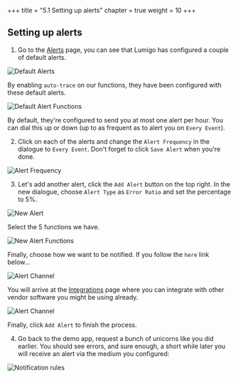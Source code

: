 +++
title = "5.1 Setting up alerts"
chapter = true
weight = 10
+++

## Setting up alerts

1. Go to the [Alerts](https://platform.lumigo.io/alerts-configurations) page, you can see that Lumigo has configured a couple of default alerts.

![Default Alerts](/images/mod05-lumigo-default-alerts.png)

By enabling `auto-trace` on our functions, they have been configured with these default alerts.

![Default Alert Functions](/images/mod05-lumigo-default-alert-functions.png)

By default, they're configured to send you at most one alert per hour. You can dial this up or down (up to as frequent as to alert you on `Every Event`).

2. Click on each of the alerts and change the `Alert Frequency` in the dialogue to `Every Event`. Don't forget to click `Save Alert` when you're done.

![Alert Frequency](/images/mod05-lumigo-alert-frequency.png)

3. Let's add another alert, click the `Add Alert` button on the top right. In the new dialogue, choose `Alert Type` as `Error Ratio` and set the percentage to 5%.

![New Alert](/images/mod05-lumigo-new-alert.png)

Select the 5 functions we have.

![New Alert Functions](/images/mod05-lumigo-new-alert-functions.png)

Finally, choose how we want to be notified. If you follow the `here` link below...

![Alert Channel](/images/mod05-lumigo-new-alert-here.png)

You will arrive at the [Integrations](https://platform.lumigo.io/integrations) page where you can integrate with other vendor software you might be using already.

![Alert Channel](/images/mod05-lumigo-integrations.png)

Finally, click `Add Alert` to finish the process.

4. Go back to the demo app, request a bunch of unicorns like you did earlier. You should see errors, and sure enough, a short while later you will receive an alert via the medium you configured:

![Notification rules](/images/mod05-lumigo-email-alert.png)